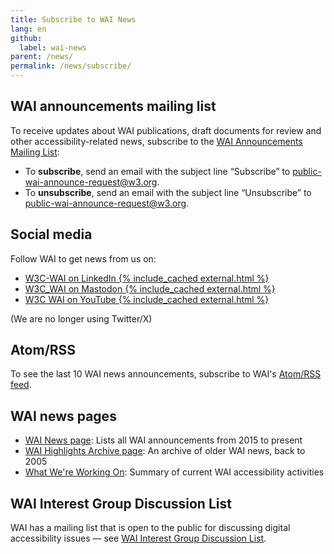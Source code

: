 ```yaml
---
title: Subscribe to WAI News
lang: en
github:
  label: wai-news
parent: /news/
permalink: /news/subscribe/
---
```


## WAI announcements mailing list

To receive updates about WAI publications, draft documents for review and other accessibility-related news, subscribe to the [WAI Announcements Mailing List](https://lists.w3.org/Archives/Public/public-wai-announce/):

- To **subscribe**, send an email with the subject line &ldquo;Subscribe&rdquo;  to [public-wai-announce-request@w3.org](mailto:public-wai-announce-request@w3.org?subject=subscribe).
- To **unsubscribe**, send an email with the subject line &ldquo;Unsubscribe&rdquo;  to [public-wai-announce-request@w3.org](mailto:public-wai-announce-request@w3.org?subject=unsubscribe).

## Social media

Follow WAI to get news from us on:

- [W3C-WAI on LinkedIn {% include_cached external.html %}](https://www.linkedin.com/company/w3c-wai/)
- [W3C_WAI on Mastodon {% include_cached external.html %}](https://w3c.social/@wai)
- [W3C WAI on YouTube {% include_cached external.html %}](https://www.youtube.com/channel/UCU6ljj3m1fglIPjSjs2DpRA)

(We are no longer using Twitter/X)

## Atom/RSS

To see the last 10 WAI news announcements, subscribe to WAI's [Atom/RSS feed](/WAI/feed.xml).

## WAI news pages

- [WAI News page](/news/): Lists all WAI announcements from 2015 to present
- [WAI Highlights Archive page](https://www.w3.org/WAI/highlights/archive): An archive of older WAI news, back to 2005
- [What We're Working On](/update/): Summary of current WAI accessibility activities

## WAI Interest Group Discussion List

WAI has a mailing list that is open to the public for discussing digital accessibility issues &mdash; see [WAI Interest Group Discussion List](/about/groups/waiig/#discussion-list).